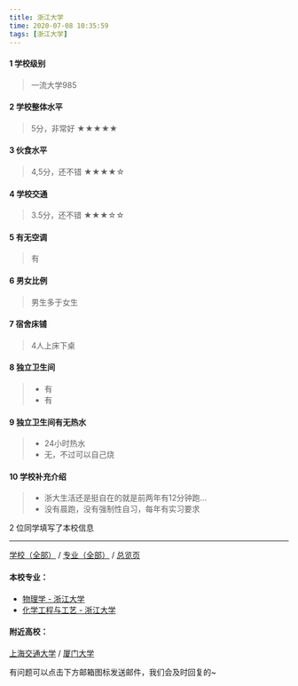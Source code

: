 ```yaml
---
title: 浙江大学
time: 2020-07-08 10:35:59
tags: [浙江大学]
---
```

#### 1 学校级别
> 一流大学985


#### 2 学校整体水平
> 5分，非常好
★★★★★


#### 3 伙食水平
>  4,5分，还不错
★★★★☆


#### 4 学校交通
> 3.5分，还不错
★★★☆☆


#### 5 有无空调
> 有


#### 6 男女比例
> 男生多于女生


#### 7 宿舍床铺
> 4人上床下桌
 

#### 8 独立卫生间
> - 有
> - 有


#### 9 独立卫生间有无热水
> - 24小时热水
> - 无，不过可以自己烧


#### 10 学校补充介绍
> - 浙大生活还是挺自在的就是前两年有12分钟跑...
> - 没有晨跑，没有强制性自习，每年有实习要求

2 位同学填写了本校信息
***
[学校（全部）](https://univgo.github.io/2020/07/09/学校汇总页) / [专业（全部）](https://univgo.github.io/2020/07/09/专业汇总页) / [总览页](https://univgo.github.io/2020/07/09/总览)
#### 本校专业：
- [物理学 - 浙江大学](https://univgo.github.io/2020/07/08/物理学%20-%20浙江大学)
- [化学工程与工艺 - 浙江大学](https://univgo.github.io/2020/07/08/化学工程与工艺%20-%20浙江大学)

#### 附近高校：
[上海交通大学](https://univgo.github.io/2020/07/08/上海交通大学) / [厦门大学](https://univgo.github.io/2020/07/08/厦门大学)

有问题可以点击下方邮箱图标发送邮件，我们会及时回复的~
